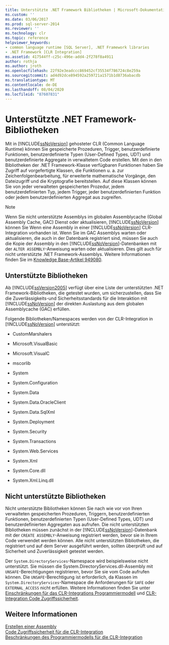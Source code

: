 ```yaml
---
title: Unterstützte .NET Framework Bibliotheken | Microsoft-Dokumentation
ms.custom: ''
ms.date: 03/06/2017
ms.prod: sql-server-2014
ms.reviewer: ''
ms.technology: clr
ms.topic: reference
helpviewer_keywords:
- common language runtime [SQL Server], .NET Framework libraries
- .NET Framework [CLR Integration]
ms.assetid: 417544ff-c25c-496e-add4-2f278f8a4911
author: rothja
ms.author: jroth
ms.openlocfilehash: 22f92e3eadccc869452cf35534f786724c8e259a
ms.sourcegitcommit: ad4d92dce894592a259721a1571b1d8736abacdb
ms.translationtype: MT
ms.contentlocale: de-DE
ms.lasthandoff: 08/04/2020
ms.locfileid: "87607831"
---
```

# <a name="supported-net-framework-libraries"></a>Unterstützte .NET Framework-Bibliotheken
  Mit in [!INCLUDE[ssNoVersion](../../../includes/ssnoversion-md.md)] gehosteter CLR (Common Language Runtime) können Sie gespeicherte Prozeduren, Trigger, benutzerdefinierte Funktionen, benutzerdefinierte Typen (User-Defined Types, UDT) und benutzerdefinierte Aggregate in verwaltetem Code erstellen. Mit den in den Bibliotheken der .NET Framework-Klasse verfügbaren Funktionen haben Sie Zugriff auf vorgefertigte Klassen, die Funktionen u. a. zur Zeichenfolgenbearbeitung, für erweiterte mathematische Vorgänge, den Dateizugriff und die Kryptografie bereitstellen. Auf diese Klassen können Sie von jeder verwalteten gespeicherten Prozedur, jedem benutzerdefinierten Typ, jedem Trigger, jeder benutzerdefinierten Funktion oder jedem benutzerdefinierten Aggregat aus zugreifen.  
  
> [!NOTE]  
>  Wenn Sie nicht unterstützte Assemblys im globalen Assemblycache (Global Assembly Cache, GAC) Dienst oder aktualisieren, [!INCLUDE[ssNoVersion](../../../includes/ssnoversion-md.md)] können Sie Wenn eine Assembly in einer [!INCLUDE[ssNoVersion](../../../includes/ssnoversion-md.md)] CLR-Integration vorhanden ist. Wenn Sie im GAC Assemblys warten oder aktualisieren, die auch in der Datenbank registriert sind, müssen Sie auch die Kopie der Assembly in den [!INCLUDE[ssNoVersion](../../../includes/ssnoversion-md.md)]-Datenbanken mit der `ALTER ASSEMBLY`-Anweisung warten oder aktualisieren. Dies gilt auch für nicht unterstützte .NET Framework-Assemblys. Weitere Informationen finden Sie im [Knowledge Base-Artikel 949080](https://support.microsoft.com/kb/949080).  
  
## <a name="supported-libraries"></a>Unterstützte Bibliotheken  
 Ab [!INCLUDE[ssVersion2005](../../../includes/ssnoversion-md.md)] verfügt über eine Liste der unterstützten .NET Framework-Bibliotheken, die getestet wurden, um sicherzustellen, dass Sie die Zuverlässigkeits-und Sicherheitsstandards für die Interaktion mit [!INCLUDE[ssNoVersion](../../../includes/ssnoversion-md.md)] der direkten Auslastung aus dem globalen Assemblycache (GAC) erfüllen.  
  
 Folgende Bibliotheken/Namespaces werden von der CLR-Integration in [!INCLUDE[ssNoVersion](../../../includes/ssnoversion-md.md)] unterstützt:  
  
-   CustomMarshalers  
  
-   Microsoft.VisualBasic  
  
-   Microsoft.VisualC  
  
-   mscorlib  
  
-   System  
  
-   System.Configuration  
  
-   <legacyBold>System.Data</legacyBold>  
  
-   System.Data.OracleClient  
  
-   System.Data.SqlXml  
  
-   System.Deployment  
  
-   System.Security  
  
-   System.Transactions  
  
-   System.Web.Services  
  
-   System.Xml  
  
-   System.Core.dll  
  
-   System.Xml.Linq.dll  
  
## <a name="unsupported-libraries"></a>Nicht unterstützte Bibliotheken  
 Nicht unterstützte Bibliotheken können Sie nach wie vor von Ihren verwalteten gespeicherten Prozeduren, Triggern, benutzerdefinierten Funktionen, benutzerdefinierten Typen (User-Defined Types, UDT) und benutzerdefinierten Aggregaten aus aufrufen. Die nicht unterstützten Bibliotheken müssen zunächst in der [!INCLUDE[ssNoVersion](../../../includes/ssnoversion-md.md)]-Datenbank mit der `CREATE ASSEMBLY`-Anweisung registriert werden, bevor sie in Ihrem Code verwendet werden können. Alle nicht unterstützten Bibliotheken, die registriert und auf dem Server ausgeführt werden, sollten überprüft und auf Sicherheit und Zuverlässigkeit getestet werden.  
  
 Der `System.DirectoryServices`-Namespace wird beispielsweise nicht unterstützt. Sie müssen die System.DirectoryServices.dll-Assembly mit `UNSAFE`-Berechtigungen registrieren, bevor Sie sie vom Code aufrufen können. Die `UNSAFE`-Berechtigung ist erforderlich, da Klassen im `System.DirectoryServices`-Namespace die Anforderungen für `SAFE` oder `EXTERNAL_ACCESS` nicht erfüllen. Weitere Informationen finden Sie unter [Einschränkungen für das CLR-Integrations Programmiermodell](clr-integration-programming-model-restrictions.md) und [CLR-Integration Code Zugriffssicherheit](../security/clr-integration-code-access-security.md).  
  
## <a name="see-also"></a>Weitere Informationen  
 [Erstellen einer Assembly](../assemblies/creating-an-assembly.md)   
 [Code Zugriffssicherheit für die CLR-Integration](../security/clr-integration-code-access-security.md)   
 [Beschränkungen des Programmiermodells für die CLR-Integration](clr-integration-programming-model-restrictions.md)  
  
  
